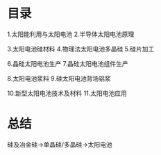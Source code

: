 # 目录
1.太阳能利用与太阳电池
2.半导体太阳电池原理

3.太阳电池硅材料
4.物理法太阳电池多晶硅
5.硅片加工

6.晶硅太阳电池生产
7.晶硅太阳电池组件生产

8.太阳电池浆料
9.硅太阳电池背场铝浆

10.新型太阳电池技术及材料
11.太阳电池应用

# 总结
硅及冶金硅->单晶硅/多晶硅->太阳电池